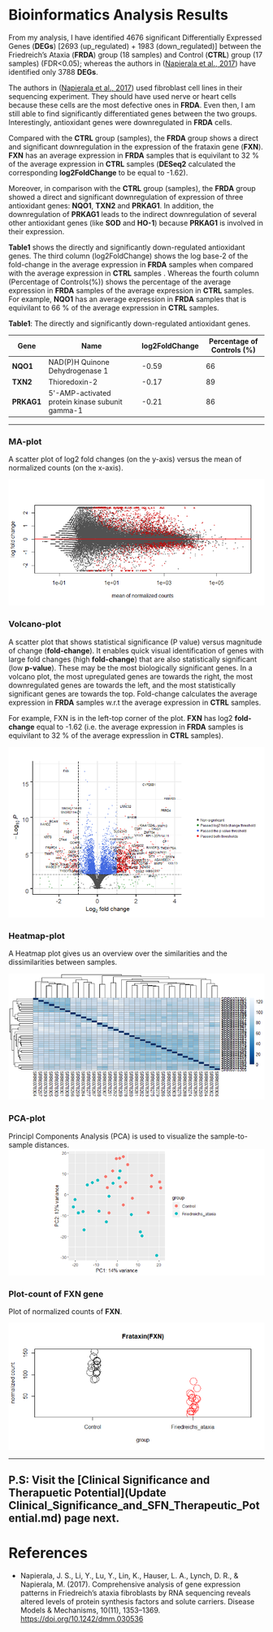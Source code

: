 # Bioinformatics Analysis Results

From my analysis, I have identified 4676  significant Differentially Expressed Genes (**DEGs**) [2693 (up_regulated) + 1983 (down_regulated)] between the Friedreich’s Ataxia (**FRDA**) group (18 samples) and Control (**CTRL**) group (17 samples) (FDR<0.05); whereas the authors in ([Napierala et al., 2017](https://www.ncbi.nlm.nih.gov/pubmed/29125828)) have identified only 3788 **DEGs**.  

The authors in ([Napierala et al., 2017](https://www.ncbi.nlm.nih.gov/pubmed/29125828)) used fibroblast cell lines in their sequencing experiment. They should have used nerve or heart cells because these cells are the most defective ones in **FRDA**. Even then, I am still able to find significantly differentiated genes between the two groups. Interestingly, antioxidant genes were downregulated in **FRDA** cells.  

Compared with the **CTRL** group (samples), the **FRDA** group shows a direct and significant downregulation in the expression of the frataxin gene (**FXN**). **FXN** has an average expression in **FRDA** samples that is equivilant to 32 % of the average expression in **CTRL** samples  (**DESeq2** calculated the corresponding **log2FoldChange** to be equal to -1.62).

Moreover, in comparison with the **CTRL** group (samples), the **FRDA** group showed a direct and significant downregulation of expression of three antioxidant genes: **NQO1**, **TXN2** and **PRKAG1**. In addition, the downregulation of **PRKAG1** leads to the indirect downregulation of several other antioxidant genes  (like **SOD** and **HO-1**) because **PRKAG1** is involved in their expression.  

**Table1** shows the directly and significantly down-regulated antioxidant genes. The third column (log2FoldChange) shows the log base-2 of the fold-change in the average expression in **FRDA** samples when compared with the average expression in **CTRL** samples . Whereas the fourth column (Percentage of Controls(%)) shows the percentage of the average expression in **FRDA** samples of the average expression in **CTRL** samples. For example, **NQO1** has an average expression in **FRDA** samples that is equivilant to 66 % of the average expression in **CTRL** samples.

**Table1**: The directly and significantly down-regulated antioxidant genes.  

Gene          |          Name                                  | log2FoldChange | Percentage of Controls (%)
------------- | ---------------------------------------------- | ------------------ | ----------------------  
**NQO1**      | NAD(P)H Quinone Dehydrogenase 1                  | -0.59 | 66
**TXN2**      | Thioredoxin-2                                    | -0.17 | 89
**PRKAG1**    | 5'-AMP-activated protein kinase subunit gamma-1  | -0.21 | 86

---------


### MA-plot
A scatter plot of log2 fold changes (on the y-axis) versus the mean of normalized counts (on the x-axis).

![](plots/ma_plot.png)

### Volcano-plot
A scatter plot that shows statistical significance (P value) versus magnitude of change (**fold-change**). It enables quick visual identification of genes with large fold changes (high **fold-change**) that are also statistically significant (low **p-value**). These may be the most biologically significant genes. In a volcano plot, the most upregulated genes are towards the right, the most downregulated genes are towards the left, and the most statistically significant genes are towards the top. Fold-change calculates the average expression in **FRDA** samples w.r.t the average expression in **CTRL** samples.  

For example, FXN is in the left-top corner of the plot. **FXN** has log2 **fold-change** equal to -1.62 (i.e. the average expression in **FRDA** samples is equivilant to 32 % of the average expresslion in **CTRL** samples).  

![](plots/volcano_plot.png)

### Heatmap-plot
A Heatmap plot gives us an overview over the similarities and the dissimilarities between samples.  

![](plots/heatmap_plot.png)

### PCA-plot
Principl Components Analysis (PCA) is used to visualize the sample-to-sample distances. 
![](plots/pca_plot.png)

### Plot-count of FXN gene

Plot of normalized counts of **FXN**.

![](plots/fxn_counts_plot.png)

----------
P.S: Visit the [Clinical Significance and Therapuetic Potential](Update Clinical_Significance_and_SFN_Therapeutic_Potential.md) page next.
----------

# References

- Napierala, J. S., Li, Y., Lu, Y., Lin, K., Hauser, L. A., Lynch, D. R., & Napierala, M. (2017). Comprehensive analysis of gene expression patterns in Friedreich’s ataxia fibroblasts by RNA sequencing reveals altered levels of protein synthesis factors and solute carriers. Disease Models & Mechanisms, 10(11), 1353–1369. https://doi.org/10.1242/dmm.030536
